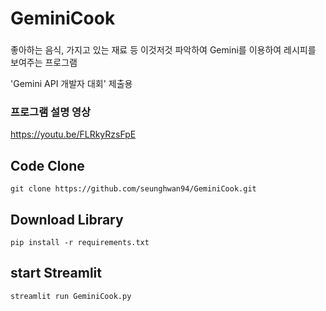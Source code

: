 # GeminiCook

###
좋아하는 음식, 가지고 있는 재료 등 이것저것 파악하여 Gemini를 이용하여 레시피를 보여주는 프로그램

'Gemini API 개발자 대회' 제출용
###

### 프로그램 설명 영상
https://youtu.be/FLRkyRzsFpE


## Code Clone
```
git clone https://github.com/seunghwan94/GeminiCook.git
```

## Download Library
```
pip install -r requirements.txt
```

## start Streamlit
```
streamlit run GeminiCook.py
```
